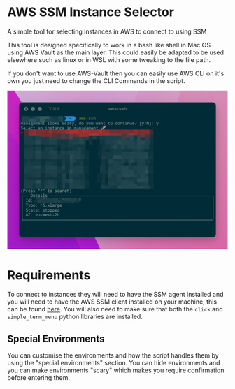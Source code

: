 # AWS SSM Instance Selector
A simple tool for selecting instances in AWS to connect to using SSM

This tool is designed specifically to work in a bash like shell in Mac OS using AWS Vault as the main layer.
This could easily be adapted to be used elsewhere such as linux or in WSL with some tweaking to the file path.

If you don't want to use AWS-Vault then you can easily use AWS CLI on it's own you just need to change the CLI Commands in the script.

![aws-ssh running in Mac OS](demo.png)

# Requirements
To connect to instances they will need to have the SSM agent installed and you will need to have the AWS SSM client installed
on your machine, this can be found [here](https://docs.aws.amazon.com/systems-manager/latest/userguide/session-manager-working-with-install-plugin.html).
You will also need to make sure that both the `click` and `simple_term_menu` python libraries are installed.

## Special Environments
You can customise the environments and how the script handles them by using the "special environments" section.
You can hide environments and you can make environments "scary" which makes you require confirmation before entering them.